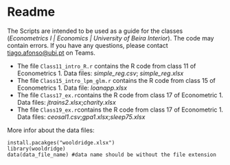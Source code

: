 # Readme

The Scripts are intended to be used as a guide for the classes (*Econometrics I | Economics | University of Beira Interior*).
The code may contain errors. If you have any questions, please contact tiago.afonso@ubi.pt on Teams.

- The file `Class11_intro_R.r` contains the R code from class 11 of Econometrics 1. Data files: *simple_reg.csv*; *simple_reg.xlsx*
- The file `Class15_intro_lpm_glm.r` contains the R code from class 15 of Econometrics 1. Data file: *loanapp.xlsx* 
- The file `Class17_ex.r`contains the R code from class 17 of Econometric 1. Data files: *jtrains2.xlsx*;*charity.xlsx*
- The file `Class19_ex.r`contains the R code from class 17 of Econometric 1. Data files: *ceosal1.csv*;*gpa1.xlsx*;*sleep75.xlsx*

More infor about the data files:

```{r}
install.pacakges("wooldridge.xlsx")
library(wooldridge)
data(data_file_name) #data name should be without the file extension
```
